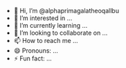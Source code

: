 - 👋 Hi, I’m @alphaprimagalatheoqallbu
- 👀 I’m interested in ...
- 🌱 I’m currently learning ...
- 💞️ I’m looking to collaborate on ...
- 📫 How to reach me ...
- 😄 Pronouns: ...
- ⚡ Fun fact: ...

<!---
alphaprimagalatheoqallbu/alphaprimagalatheoqallbu is a ✨ special ✨ repository because its `README.md` (this file) appears on your GitHub profile.
You can click the Preview link to take a look at your changes.
--->
